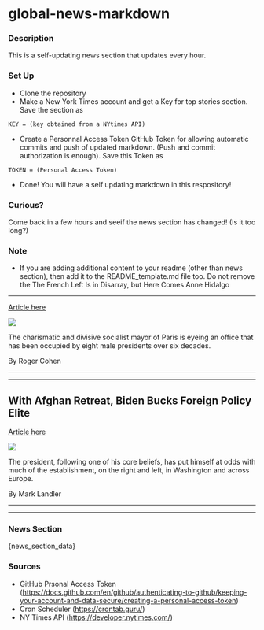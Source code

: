 # global-news-markdown

### Description 
This is a self-updating news section that updates every hour.

### Set Up 
* Clone the repository
* Make a New York Times account and get a Key for top stories section. Save the section as 
 ```
 KEY = (key obtained from a NYtimes API)
 ```
*  Create a Personnal Access Token GitHub Token for allowing automatic commits and push of updated markdown. (Push and commit authorization is enough). Save this Token as 
```
TOKEN = (Personal Access Token)
```
* Done! You will have a self updating markdown in this respository!

### Curious?
Come back in a few hours and seeif the news section has changed! (Is it too long?)

### Note
* If you are adding additional content to your readme (other than news section), then add it to the README_template.md file too. Do not remove the The French Left Is in Disarray, but Here Comes Anne Hidalgo
-----------------------------------------------------------

[Article here](https://www.nytimes.com/2021/09/02/world/europe/france-president-election-socialists-anne-hidalgo.html)

[![](https://static01.nyt.com/images/2021/08/31/world/xxFrance-Hidalgo01/merlin_193901121_904c2990-c32c-4ea1-9732-74c22c9e6d90-superJumbo.jpg)](https://www.nytimes.com/2021/09/02/world/europe/france-president-election-socialists-anne-hidalgo.html)

The charismatic and divisive socialist mayor of Paris is eyeing an office that has been occupied by eight male presidents over six decades.

By Roger Cohen

* * *

* * *

With Afghan Retreat, Biden Bucks Foreign Policy Elite
-----------------------------------------------------

[Article here](https://www.nytimes.com/2021/09/01/world/europe/afghanistan-biden-foreign-policy.html)

[![](https://static01.nyt.com/images/2021/09/01/world/01afghan-react/merlin_96707953_5dd84431-d65c-45a0-bb30-26e315c2c9bd-superJumbo.jpg)](https://www.nytimes.com/2021/09/01/world/europe/afghanistan-biden-foreign-policy.html)

The president, following one of his core beliefs, has put himself at odds with much of the establishment, on the right and left, in Washington and across Europe.

By Mark Landler

* * *

* * *

### News Section 
{news_section_data}


### Sources 
* GitHub Prsonal Access Token (https://docs.github.com/en/github/authenticating-to-github/keeping-your-account-and-data-secure/creating-a-personal-access-token)
* Cron Scheduler (https://crontab.guru/)
* NY Times API (https://developer.nytimes.com/)
